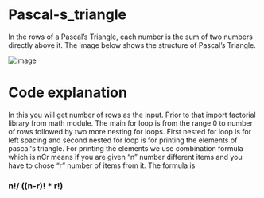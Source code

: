 # Pascal-s_triangle
In the rows of a Pascal’s Triangle, each number is the sum of two numbers directly above it. 
The image below shows the structure of Pascal’s Triangle.

![image](https://user-images.githubusercontent.com/108647289/192099054-3bc07f50-76f8-4239-b009-6f92361d891e.png)

# Code explanation
In this you will get number of rows as the input. Prior to that import factorial library from math module. The main for loop is from the range 0 to number of rows followed by two more nesting for loops. First nested for loop is for left spacing and second nested for loop is for printing the elements of pascal's triangle. For printing the elements we use combination formula which is nCr means if you are given “n” number different items and you have to chose “r” number of items from it. The formula is 
### n!/ ((n-r)! * r!)
